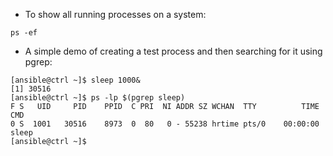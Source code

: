 * To show all running processes on a system:
```
ps -ef
```

* A simple demo of creating a test process and then searching for it using pgrep:
```
[ansible@ctrl ~]$ sleep 1000&
[1] 30516
[ansible@ctrl ~]$ ps -lp $(pgrep sleep)
F S   UID     PID    PPID  C PRI  NI ADDR SZ WCHAN  TTY          TIME CMD
0 S  1001   30516    8973  0  80   0 - 55238 hrtime pts/0    00:00:00 sleep
[ansible@ctrl ~]$ 
```
